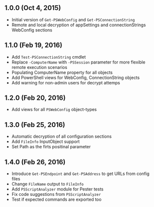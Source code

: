 ## 1.0.0 (Oct 4, 2015)
 - Initial version of `Get-PSWebConfig` and `Get-PSConnectionString`
 - Remote and local decryption of appSettings and connectionStrings WebConfig sections

## 1.1.0 (Feb 19, 2016)
 - Add `Test-PSConnectionString` cmdlet
 - Replace `-ComputerName` with `-PSSession` parameter for more flexible remote execution scenarios
 - Populating ComputerName property for all objects
 - Add PowerShell views for WebConfig, ConnectionString objects
 - Add warning for non-admin users for decrypt attemps

## 1.2.0 (Feb 20, 2016)
- Add views for all `PSWebConfig` object-types

## 1.3.0 (Feb 25, 2016)
 - Automatic decryption of all configuration sections
 - Add `FileInfo` InputObject support
 - Set Path as the firts positinal parameter

## 1.4.0 (Feb 26, 2016)
 - Introduce `Get-PSEndpoint` and `Get-PSAddress` to get URLs from config files
 - Change `FileName` output to `FileInfo`
 - Add `PSScriptAnalyzer` module for Pester tests
 - Fix code suggestions from `PSScriptAnalyzer`
 - Test if expected commands are exported too
